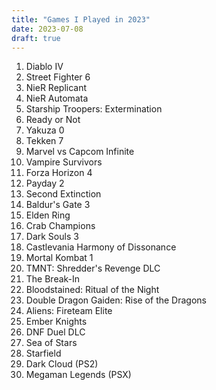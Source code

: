 ```yaml
---
title: "Games I Played in 2023"
date: 2023-07-08
draft: true
---
```


1. Diablo IV
2. Street Fighter 6
3. NieR Replicant
4. NieR Automata
5. Starship Troopers: Extermination
6. Ready or Not
7. Yakuza 0
8. Tekken 7
9. Marvel vs Capcom Infinite
10. Vampire Survivors
11. Forza Horizon 4
12. Payday 2
13. Second Extinction
14. Baldur's Gate 3
15. Elden Ring
16. Crab Champions
17. Dark Souls 3
18. Castlevania Harmony of Dissonance
19. Mortal Kombat 1
20. TMNT: Shredder's Revenge DLC
21. The Break-In
22. Bloodstained: Ritual of the Night
23. Double Dragon Gaiden: Rise of the Dragons
24. Aliens: Fireteam Elite
25. Ember Knights
26. DNF Duel DLC
27. Sea of Stars
28. Starfield
29. Dark Cloud (PS2)
30. Megaman Legends (PSX)